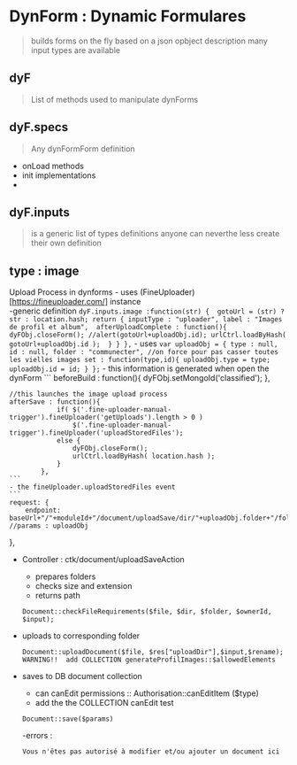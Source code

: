 # DynForm : Dynamic Formulares
> builds forms on the fly based on a json opbject description
> many input types are available 

## dyF 
> List of methods used to manipulate dynForms 

## dyF.specs
> Any dynFormForm definition 
- onLoad methods 
- init implementations
- 

## dyF.inputs
> is a generic list of types definitions
anyone can neverthe less create their own definition

## type : image 
Upload Process in dynforms 
	- uses (FineUploader)[https://fineuploader.com/] instance  
	-generic definition
	```
	dyF.inputs.image :function(str) { 
	    	gotoUrl = (str) ? str : location.hash;
	    	return {
		    	inputType : "uploader",
		    	label : "Images de profil et album", 
		    	afterUploadComplete : function(){
			    	dyFObj.closeForm();
			    	//alert(gotoUrl+uploadObj.id);
		            urlCtrl.loadByHash( gotoUrl+uploadObj.id );	
			    	}
	    	}
	    },
	```
	- uses 
	```
	var uploadObj = {
		type : null,
		id : null,
		folder : "communecter", //on force pour pas casser toutes les vielles images
		set : function(type,id){
			uploadObj.type = type;
			uploadObj.id = id;
		}
	};
	```
	- this information is generated when open the dynForm 
	```
	beforeBuild : function(){
		    	dyFObj.setMongoId('classified');
		    },

	//this launches the image upload process 
	afterSave : function(){
				if( $('.fine-uploader-manual-trigger').fineUploader('getUploads').length > 0 )
			    	$('.fine-uploader-manual-trigger').fineUploader('uploadStoredFiles');
			    else {
			    	dyFObj.closeForm();
			    	urlCtrl.loadByHash( location.hash );	
			    }
		    },
	```
	- the fineUploader.uploadStoredFiles event 
	```
	request: {
	    endpoint: baseUrl+"/"+moduleId+"/document/uploadSave/dir/"+uploadObj.folder+"/folder/"+uploadObj.type+"/ownerId/"+uploadObj.id+"/input/qqfile"
    //params : uploadObj
},

- Controller : ctk/document/uploadSaveAction 
	- prepares folders
	- checks size and extension
	- returns path
	```
	Document::checkFileRequirements($file, $dir, $folder, $ownerId, $input);
	```
	
- uploads to corresponding folder
	```
	Document::uploadDocument($file, $res["uploadDir"],$input,$rename);
	WARNING!!  add COLLECTION generateProfilImages::$allowedElements
	```
	
- saves to DB document collection 
	* can canEdit permissions :: Authorisation::canEditItem ($type)
	* add the the COLLECTION canEdit test 
	```
	Document::save($params)
	```

	-errors : 
	```
	Vous n'êtes pas autorisé à modifier et/ou ajouter un document ici
	```
